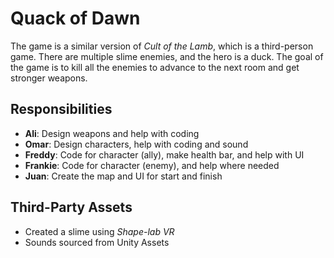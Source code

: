 # Quack of Dawn

The game is a similar version of *Cult of the Lamb*, which is a third-person game. There are multiple slime enemies, and the hero is a duck. The goal of the game is to kill all the enemies to advance to the next room and get stronger weapons.  

## Responsibilities

- **Ali**: Design weapons and help with coding  
- **Omar**: Design characters, help with coding and sound  
- **Freddy**: Code for character (ally), make health bar, and help with UI  
- **Frankie**: Code for character (enemy), and help where needed  
- **Juan**: Create the map and UI for start and finish  

## Third-Party Assets

- Created a slime using *Shape-lab VR*  
- Sounds sourced from Unity Assets  


